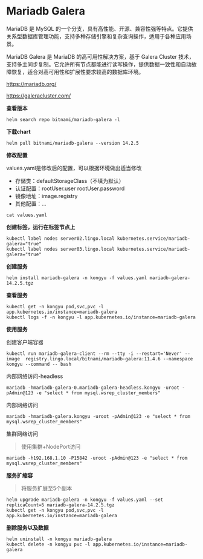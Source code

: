 # Mariadb Galera

MariaDB 是 MySQL 的一个分支，具有高性能、开源、兼容性强等特点。它提供关系型数据库管理功能，支持多种存储引擎和复杂查询操作，适用于各种应用场景。

MariaDB Galera 是 MariaDB 的高可用性解决方案，基于 Galera Cluster 技术，支持多主同步复制。它允许所有节点都能进行读写操作，提供数据一致性和自动故障恢复，适合对高可用性和扩展性要求较高的数据库环境。

https://mariadb.org/

https://galeracluster.com/

**查看版本**

```
helm search repo bitnami/mariadb-galera -l
```

**下载chart**

```
helm pull bitnami/mariadb-galera --version 14.2.5
```

**修改配置**

values.yaml是修改后的配置，可以根据环境做出适当修改

- 存储类：defaultStorageClass（不填为默认）
- 认证配置：rootUser.user rootUser.password
- 镜像地址：image.registry
- 其他配置：...

```
cat values.yaml
```

**创建标签，运行在标签节点上**

```
kubectl label nodes server02.lingo.local kubernetes.service/mariadb-galera="true"
kubectl label nodes server03.lingo.local kubernetes.service/mariadb-galera="true"
```

**创建服务**

```
helm install mariadb-galera -n kongyu -f values.yaml mariadb-galera-14.2.5.tgz
```

**查看服务**

```
kubectl get -n kongyu pod,svc,pvc -l app.kubernetes.io/instance=mariadb-galera
kubectl logs -f -n kongyu -l app.kubernetes.io/instance=mariadb-galera
```

**使用服务**

创建客户端容器

```
kubectl run mariadb-galera-client --rm --tty -i --restart='Never' --image  registry.lingo.local/bitnami/mariadb-galera:11.4.6 --namespace kongyu --command -- bash
```

内部网络访问-headless

```
mariadb -hmariadb-galera-0.mariadb-galera-headless.kongyu -uroot -pAdmin@123 -e "select * from mysql.wsrep_cluster_members"
```

内部网络访问

```
mariadb -hmariadb-galera.kongyu -uroot -pAdmin@123 -e "select * from mysql.wsrep_cluster_members"
```

集群网络访问

> 使用集群+NodePort访问

```
mariadb -h192.168.1.10 -P15842 -uroot -pAdmin@123 -e "select * from mysql.wsrep_cluster_members"
```

**服务扩缩容**

> 将服务扩展至5个副本

```
helm upgrade mariadb-galera -n kongyu -f values.yaml --set replicaCount=5 mariadb-galera-14.2.5.tgz
kubectl get -n kongyu pod,svc,pvc -l app.kubernetes.io/instance=mariadb-galera
```

**删除服务以及数据**

```
helm uninstall -n kongyu mariadb-galera
kubectl delete -n kongyu pvc -l app.kubernetes.io/instance=mariadb-galera
```

